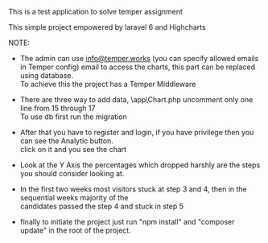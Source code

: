 This is a test application to solve temper assignment 

This simple project empowered by laravel 6 and Highcharts

NOTE:
-  The admin can use info@temper.works (you can specify allowed emails in Temper config) email to access the charts, this part can be replaced using database.
    <br> To achieve this the project has a Temper Middleware 
  
  - There are three way to add data, \app\Chart.php uncomment only one line from 15 through 17 <br>
  To use db first run the migration
  - After that you have to register and login, if you have privilege then you can see the Analytic button. <br>
  click on it and you see the chart
  - Look at the Y Axis the percentages which dropped harshly are the steps you should consider looking at.
  - In the first two weeks most visitors stuck at step 3 and 4, then in the sequential weeks majority of the <br>
  candidates passed the step 4 and stuck in step 5

- finally to initiate the project just run "npm install" and "composer update" in the root of the project. 
